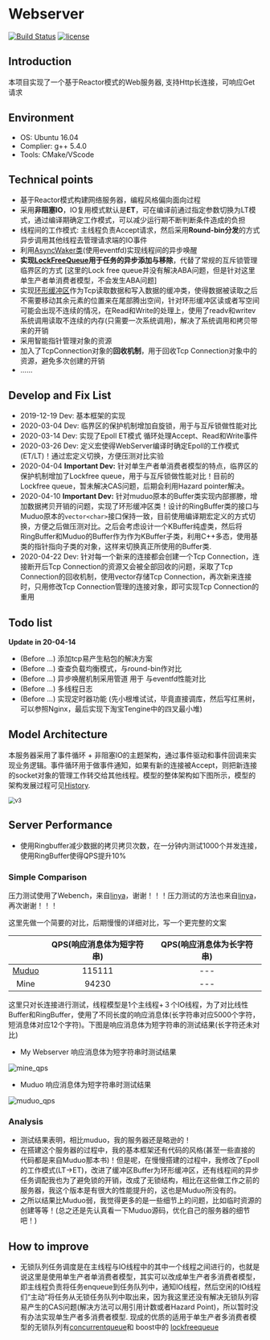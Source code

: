 # Webserver

[![Build Status](https://travis-ci.org/linyacool/WebServer.svg?branch=master)](https://travis-ci.org/linyacool/WebServer) [![license](https://img.shields.io/github/license/mashape/apistatus.svg)](https://opensource.org/licenses/MIT)

## Introduction

本项目实现了一个基于Reactor模式的Web服务器, 支持Http长连接，可响应Get请求

## Environment

- OS: Ubuntu 16.04
- Complier: g++ 5.4.0
- Tools: CMake/VScode

## Technical points

* 基于Reactor模式构建网络服务器，编程风格偏向面向过程
* 采用**非阻塞IO**，IO复用模式默认是**ET**，可在编译前通过指定参数切换为LT模式，通过编译期确定工作模式，可以减少运行期不断判断条件造成的负担
* 线程间的工作模式: 主线程负责Accept请求，然后采用**Round-bin分发**的方式异步调用其他线程去管理请求端的IO事件
* 利用[AsyncWaker类](https://github.com/importcpp/WebServer/blob/master/webserver/loop/KAsyncWaker.h)(使用eventfd)实现线程间的异步唤醒
* **实现[LockFreeQueue](https://github.com/importcpp/WebServer/blob/master/webserver/lock/KLockFreeQueue.h)用于任务的异步添加与移除**，代替了常规的互斥锁管理临界区的方式 [这里的Lock free queue并没有解决ABA问题，但是针对这里单生产者单消费者模型，不会发生ABA问题]
* 实现[环形缓冲区](https://github.com/importcpp/WebServer/blob/master/webserver/tcp/KRingBuffer.h)作为Tcp读取数据和写入数据的缓冲类，使得数据被读取之后不需要移动其余元素的位置来在尾部腾出空间，针对环形缓冲区读或者写空间可能会出现不连续的情况，在Read和Write的处理上，使用了readv和writev系统调用读取不连续的内存(只需要一次系统调用)，解决了系统调用和拷贝带来的开销
* 采用智能指针管理对象的资源
* 加入了TcpConnection对象的**回收机制**，用于回收Tcp Connection对象中的资源，避免多次创建的开销
* ......

## Develop and Fix List

* 2019-12-19 Dev: 基本框架的实现
* 2020-03-04 Dev: 临界区的保护机制增加自旋锁，用于与互斥锁做性能对比
* 2020-03-14 Dev: 实现了Epoll ET模式 循环处理Accept、Read和Write事件
* 2020-03-26 Dev: 定义宏使得WebServer编译时确定Epoll的工作模式(ET/LT)！通过宏定义切换，方便压测对比实验
* 2020-04-04 **Important Dev:** 针对单生产者单消费者模型的特点，临界区的保护机制增加了Lockfree queue，用于与互斥锁做性能对比！目前的Lockfree queue，暂未解决CAS问题，后期会利用Hazard pointer解决。
* 2020-04-10 **Important Dev:** 针对muduo原本的Buffer类实现内部挪滕，增加数据拷贝开销的问题，实现了环形缓冲区类！设计的RingBuffer类的接口与Muduo原本的`vector<char>`接口保持一致，目前使用编译期宏定义的方式切换，方便之后做压测对比。之后会考虑设计一个KBuffer纯虚类，然后将RingBuffer和Muduo的Buffer作为作为KBuffer子类，利用C++多态，使用基类的指针指向子类的对象，这样来切换真正所使用的Buffer类.
* 2020-04-22 Dev: 针对每一个新来的连接都会创建一个Tcp Connection，连接断开后Tcp Connection的资源又会被全部回收的问题，采取了Tcp Connection的回收机制，使用vector存储Tcp Connection，再次新来连接时，只用修改Tcp Connection管理的连接对象，即可实现Tcp Connection的重用

## Todo list

**Update in 20-04-14**

* (Before ...) 添加tcp易产生粘包的解决方案
* (Before ...) 查查负载均衡模式，与round-bin作对比
* (Before ...) 异步唤醒机制采用管道 用于 与eventfd性能对比
* (Before ...) 多线程日志
* (Before ...) 实现定时器功能 (先小根堆试试，毕竟直接调库，然后写红黑树，可以参照Nginx，最后实现下淘宝Tengine中的四叉最小堆)



## Model Architecture

本服务器采用了事件循环 + 非阻塞IO的主题架构，通过事件驱动和事件回调来实现业务逻辑。事件循环用于做事件通知，如果有新的连接被Accept，则把新连接的socket对象的管理工作转交给其他线程。模型的整体架构如下图所示，模型的架构发展过程可见[History](https://github.com/importcpp/WebServer/blob/master/History.md).

<img src="https://github.com/importcpp/WebServer/raw/master/file/serverarch2.png" alt="v3" style="zoom: 80%;" />	

## Server Performance

* 使用Ringbuffer减少数据的拷贝拷贝次数，在一分钟内测试1000个并发连接，使用RingBuffer使得QPS提升10%

### Simple Comparison

压力测试使用了Webench，来自[linya](https://github.com/linyacool/WebServer)，谢谢！！！压力测试的方法也来自[linya](https://github.com/linyacool/WebServer/blob/master/测试及改进.md)，再次谢谢！！！

这里先做一个简要的对比，后期慢慢的详细对比，写一个更完整的文案

|                                            | QPS(响应消息体为短字符串) | QPS(响应消息体为长字符串) |
| :----------------------------------------: | :-----------------------: | :-----------------------: |
| [Muduo](https://github.com/chenshuo/muduo) |          115111           |            ---            |
|                    Mine                    |           94230           |            ---            |

这里只对长连接进行测试，线程模型是1个主线程+３个IO线程，为了对比线性Buffer和RingBuffer，使用了不同长度的响应消息体(长字符串对应5000个字符，短消息体对应12个字符)。下图是响应消息体为短字符串的测试结果(长字符还未对比)

* My Webserver 响应消息体为短字符串时测试结果

![mine_qps](https://github.com/importcpp/WebServer/raw/master/file/mine_qps.png)

* Muduo 响应消息体为短字符串时测试结果

![muduo_qps](https://github.com/importcpp/WebServer/raw/master/file/muduo_qps.png)



### Analysis

* 测试结果表明，相比muduo，我的服务器还是略逊的！
* 在搭建这个服务器的过程中，我的基本框架还有代码的风格(甚至一些直接的代码都是来自Muduo那本书)！但是呢，在慢慢搭建的过程中，我修改了Epoll的工作模式(LT->ET)，改进了缓冲区Buffer为环形缓冲区，还有线程间的异步任务调配我也为了避免锁的开销，改成了无锁结构，相比在这些做工作之前的服务器，我这个版本是有很大的性能提升的，这也是Muduo所没有的。
* 之所以结果比Muduo弱，我觉得更多的是一些细节上的问题，比如临时资源的创建等等！(总之还是先认真看一下Muduo源码，优化自己的服务器的细节吧！)

## How to improve

* 无锁队列任务调度是在主线程与IO线程中的其中一个线程之间进行的，也就是说这里是使用单生产者单消费者模型，其实可以改成单生产者多消费者模型，即主线程负责将任务enqueue到任务队列中，通知IO线程，然后空闲的IO线程们“主动”将任务从无锁任务队列中取出来，因为我这里还没有解决无锁队列容易产生的CAS问题(解决方法可以用引用计数或者Hazard Point)，所以暂时没有办法实现单生产者多消费者模型. 现成的优质的适用于单生产者多消费者模型的无锁队列有[concurrentqueue](https://github.com/cameron314/concurrentqueue)和 boost中的 [lockfreequeue]( https://www.boost.org/)

